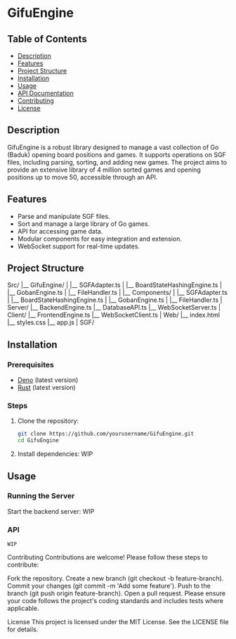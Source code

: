 # GifuEngine

## Table of Contents

- [Description](#description)
- [Features](#features)
- [Project Structure](#project-structure)
- [Installation](#installation)
- [Usage](#usage)
- [API Documentation](#API)
- [Contributing](#contributing)
- [License](#license)

## Description

GifuEngine is a robust library designed to manage a vast collection of Go (Baduk) opening board positions and games. It supports operations on SGF files, including parsing, sorting, and adding new games. The project aims to provide an extensive library of 4 million sorted games and opening positions up to move 50, accessible through an API.

## Features

- Parse and manipulate SGF files.
- Sort and manage a large library of Go games.
- API for accessing game data.
- Modular components for easy integration and extension.
- WebSocket support for real-time updates.

## Project Structure

Src/
|__ GifuEngine/
| |__ SGFAdapter.ts
| |__ BoardStateHashingEngine.ts
| |__ GobanEngine.ts
| |__ FileHandler.ts
|
|__ Components/
| |__ SGFAdapter.ts
| |__ BoardStateHashingEngine.ts
| |__ GobanEngine.ts
| |__ FileHandler.ts
|
Server/
|__ BackendEngine.ts
|__ DatabaseAPI.ts
|__ WebSocketServer.ts
|
Client/
|__ FrontendEngine.ts
|__ WebSocketClient.ts
|
Web/
|__ index.html
|__ styles.css
|__ app.js
|
SGF/


## Installation

### Prerequisites

- [Deno](https://deno.land/) (latest version)
- [Rust](https://www.rust-lang.org/tools/install) (latest version)

### Steps

1. Clone the repository:
    ```sh
    git clone https://github.com/yourusername/GifuEngine.git
    cd GifuEngine
    ```

2. Install dependencies:
    WIP

## Usage

### Running the Server

Start the backend server:
    WIP

### API

    WIP


Contributing
Contributions are welcome! Please follow these steps to contribute:

Fork the repository.
Create a new branch (git checkout -b feature-branch).
Commit your changes (git commit -m 'Add some feature').
Push to the branch (git push origin feature-branch).
Open a pull request.
Please ensure your code follows the project's coding standards and includes tests where applicable.

License
This project is licensed under the MIT License. See the LICENSE file for details.
